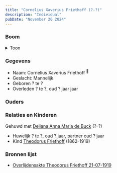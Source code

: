 ```yaml
---
title: "Cornelius Xaverius Friethoff (?-?)"
description: "Individual"
pubDate: "November 20 2024"
---
```


### Boom
<details><summary>Toon</summary>

![test](https://www.plantuml.com/plantuml/svg/hP9DQm8n48Rl-HM37deIzeFMAg9shGijBPHYeJV9RaOtR3QHIRQoYF-zKHVrq8E7Ni8mRsRUPoQPMiV9rPLYjfHwmubNaF6yN9EfjPWPPGWSSMszXDgnGWg4N5Aky1HZjN4DL5XbIFQKiWu9ZMisoAwwvefR2pi608aXWRGeP5vgj7OqghZKup74RC_O7NmShInZfvBEp9169MiBt_m7wH2a9D4LPhNg0BVm4WHH6C6vJtSUf_TfuirsAubAx64qp7ZMB3FZdCBX62OmkT9iMIkrv5eiSpBMPiPJjPVsPufdZy0rXoVjZtTEaeEVDQdpyi8G0tJJP1xFu__nRgr7moqA8VNw81pTqY08-Y5qbLmNha6bpDOxdWiM1HfXwAz51Vq-tB2WyF4XkeKp2k7rwmt2GJY0Jr-C97ZbGTedwVLQLDRkvv9eH-YrK8nDKGl_4Ny1)
</details>

### Gegevens
- Naam: Cornelius Xaverius Friethoff <sup><a href="../s00360/" style="text-decoration:none" title="Overlijdensakte Theodorus Friethoff 21-07-1919">:link:</a></sup>
- Geslacht: Mannelijk
- Geboren ? te ? 
- Overleden ? te ?, oud ? jaar jaar 

### Ouders

### Relaties en Kinderen

Gehuwd met [Deliana Anna Maria de Buck](../i00213/) (?-?) 
- Huwelijk ? te ?, oud ? jaar, partner oud ? jaar 
- Kind [Theodorus Friethoff](../i00077/) (1862-1919)

### Bronnen lijst
- [Overlijdensakte Theodorus Friethoff 21-07-1919](../s00360/)